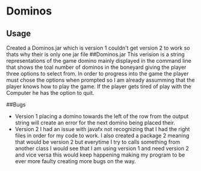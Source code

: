 # Dominos
## Usage
Created a Dominos.jar which is version 1 couldn't get version 2 to work so thats why their is only one jar file
##Dominos.jar
This verision is a string representations of the game domino mainly displayed in the command line that shows
the toal number of dominos in the boneyard giving the player three options to select from. In order to progress into
the game the player must chose the options when prompted so I am already assumming that the player knows how to play the 
game. If the player gets tired of play with the Computer he has the option to quit. 

##Bugs
- Version 1 placing a domino towards the left of the row from the output string will create an error for the next domino 
being placed their.
- Version 2 I had an issue with javafx not recognizing that I had the right files in order for my code to work. I also created a package 2
meaning that would be version 2 but everytime I try to calls something from another class I would see that I am using version 1 and need version 2
and vice versa this would keep happening making my program to be ever more faulty creating more bugs on the way.